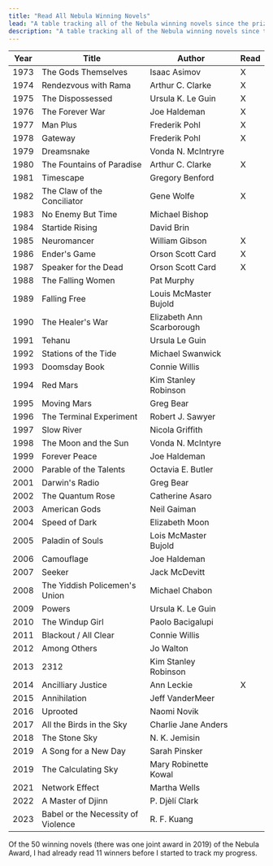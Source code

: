 ```yaml
---
title: "Read All Nebula Winning Novels"
lead: "A table tracking all of the Nebula winning novels since the prize's inception and whether I have read the book. My goal is to read all of the Nebula winning novels by the end of 2033."
description: "A table tracking all of the Nebula winning novels since the prize's inception and whether I have read the book. My goal is to read all of the Nebula winning novels by the end of 2033."
---
```


<!--more-->

| Year | Title | Author | Read |
|------|-------|--------|------|
| 1973 | The Gods Themselves | Isaac Asimov | X |
| 1974 | Rendezvous with Rama | Arthur C. Clarke | X |
| 1975 | The Dispossessed | Ursula K. Le Guin | X |
| 1976 | The Forever War | Joe Haldeman | X |
| 1977 | Man Plus | Frederik Pohl | X |
| 1978 | Gateway | Frederik Pohl | X |
| 1979 | Dreamsnake | Vonda N. McIntryre |  |
| 1980 | The Fountains of Paradise | Arthur C. Clarke | X |
| 1981 | Timescape | Gregory Benford |  |
| 1982 | The Claw of the Conciliator | Gene Wolfe | X |
| 1983 | No Enemy But Time | Michael Bishop |  |
| 1984 | Startide Rising | David Brin |  |
| 1985 | Neuromancer | William Gibson | X |
| 1986 | Ender's Game | Orson Scott Card | X |
| 1987 | Speaker for the Dead | Orson Scott Card | X |
| 1988 | The Falling Women | Pat Murphy |  |
| 1989 | Falling Free | Louis McMaster Bujold |  |
| 1990 | The Healer's War | Elizabeth Ann Scarborough |  |
| 1991 | Tehanu | Ursula Le Guin |  |
| 1992 | Stations of the Tide | Michael Swanwick |  |
| 1993 | Doomsday Book | Connie Willis |  |
| 1994 | Red Mars | Kim Stanley Robinson |  |
| 1995 | Moving Mars | Greg Bear |  |
| 1996 | The Terminal Experiment | Robert J. Sawyer |  |
| 1997 | Slow River | Nicola Griffith |  |
| 1998 | The Moon and the Sun | Vonda N. McIntyre |  |
| 1999 | Forever Peace | Joe Haldeman |  |
| 2000 | Parable of the Talents | Octavia E. Butler |  |
| 2001 | Darwin's Radio | Greg Bear |  |
| 2002 | The Quantum Rose | Catherine Asaro |  |
| 2003 | American Gods | Neil Gaiman |  |
| 2004 | Speed of Dark | Elizabeth Moon |  |
| 2005 | Paladin of Souls | Lois McMaster Bujold |  |
| 2006 | Camouflage | Joe Haldeman |  |
| 2007 | Seeker | Jack McDevitt |  |
| 2008 | The Yiddish Policemen's Union | Michael Chabon |  |
| 2009 | Powers | Ursula K. Le Guin |  |
| 2010 | The Windup Girl | Paolo Bacigalupi |  |
| 2011 | Blackout / All Clear | Connie Willis |  |
| 2012 | Among Others | Jo Walton |  |
| 2013 | 2312 | Kim Stanley Robinson |  |
| 2014 | Ancilliary Justice | Ann Leckie | X |
| 2015 | Annihilation | Jeff VanderMeer |  |
| 2016 | Uprooted | Naomi Novik |  |
| 2017 | All the Birds in the Sky | Charlie Jane Anders |  |
| 2018 | The Stone Sky | N. K. Jemisin |  |
| 2019 | A Song for a New Day | Sarah Pinsker |  |
| 2019 | The Calculating Sky | Mary Robinette Kowal |  |
| 2021 | Network Effect | Martha Wells |  |
| 2022 | A Master of Djinn | P. Djèlí Clark |  |
| 2023 | Babel or the Necessity of Violence | R. F. Kuang |  |

Of the 50 winning novels (there was one joint award in 2019) of the Nebula Award, I had already read 11 winners before I started to track my progress.

